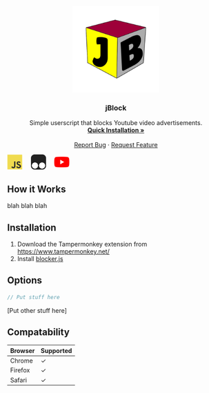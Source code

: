 <!-- PROJECT LOGO -->
<br />
<p align="center">
  <a href="https://github.com/othneildrew/Best-README-Template">
    <img src="https://github.com/gdavid7/jBlock/blob/main/README%20Images/jBlock.png" alt="Logo" width="200" height="200">
  </a>

  <h3 align="center">jBlock</h3>

  <p align="center">
    Simple userscript that blocks Youtube video advertisements.
    <br />
    <a href="https://github.com/othneildrew/Best-README-Template"><strong>Quick Installation »</strong></a>
    <br />
    <br />
    <a href="https://github.com/othneildrew/Best-README-Template">Report Bug</a>
    ·
    <a href="https://github.com/othneildrew/Best-README-Template/issues">Request Feature</a>
  </p>
</p>

<img src="https://github.com/gdavid7/jBlock/blob/main/README%20Images/javascript.svg" width="35px">&nbsp;&nbsp;&nbsp;&nbsp;
<img src="https://github.com/gdavid7/jBlock/blob/main/README%20Images/tampermonkey.svg" width="35px">&nbsp;&nbsp;&nbsp;&nbsp;
<img src="https://github.com/gdavid7/jBlock/blob/main/README%20Images/youtube.svg" width="35px">&nbsp;&nbsp;&nbsp;&nbsp;&nbsp;

## How it Works
blah blah blah

## Installation
1. Download the Tampermonkey extension from https://www.tampermonkey.net/
2. Install [blocker.js](https://github.com/gdavid7/jBlock/raw/master/jBlock.js)

## Options
```js
// Put stuff here
```
[Put other stuff here]

## Compatability
Browser | Supported
--------|------------
Chrome  |     ✓
Firefox |     ✓
Safari  |     ✓
